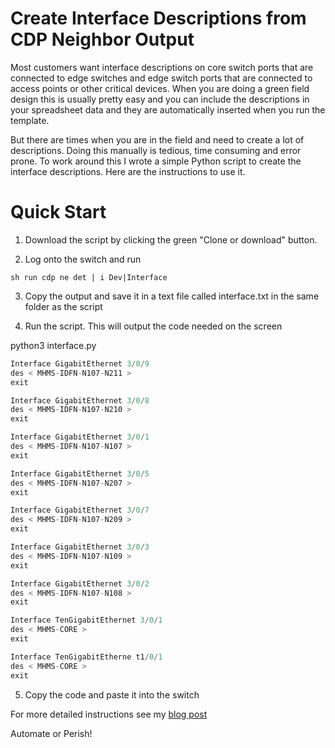# Create Interface Descriptions from CDP Neighbor Output

Most customers want interface descriptions on core switch ports that are connected to edge switches 
and edge switch ports that are connected to access points or other critical devices. When you are 
doing a green field design this is usually pretty easy and you can include the descriptions in your 
spreadsheet data and they are automatically inserted when you run the template.

But there are times when you are in the field and need to create a lot of descriptions. Doing this 
manually is tedious, time consuming and error prone. To work around this I wrote a simple Python 
script to create the interface descriptions. Here are the instructions to use it.

# Quick Start 
1. Download the script by clicking the green "Clone or download" button.

2. Log onto the switch and run

```
sh run cdp ne det | i Dev|Interface
```

3. Copy the output and save it in a text file called interface.txt in the same folder as the script

4. Run the script. This will output the code needed on the screen


python3 interface.py  
```dart
Interface GigabitEthernet 3/0/9
des < MHMS-IDFN-N107-N211 >
exit

Interface GigabitEthernet 3/0/8
des < MHMS-IDFN-N107-N210 >
exit

Interface GigabitEthernet 3/0/1
des < MHMS-IDFN-N107-N107 >
exit

Interface GigabitEthernet 3/0/5
des < MHMS-IDFN-N107-N207 >
exit

Interface GigabitEthernet 3/0/7
des < MHMS-IDFN-N107-N209 >
exit

Interface GigabitEthernet 3/0/3
des < MHMS-IDFN-N107-N109 >
exit

Interface GigabitEthernet 3/0/2
des < MHMS-IDFN-N107-N108 >
exit

Interface TenGigabitEthernet 3/0/1
des < MHMS-CORE >
exit

Interface TenGigabitEtherne t1/0/1
des < MHMS-CORE >
exit
```

5. Copy the code and paste it into the switch

For more detailed instructions see my [blog post](https://mwhubbard.blogspot.com/2017/06/create-interface-descriptions-from-cdp.html)

Automate or Perish!
